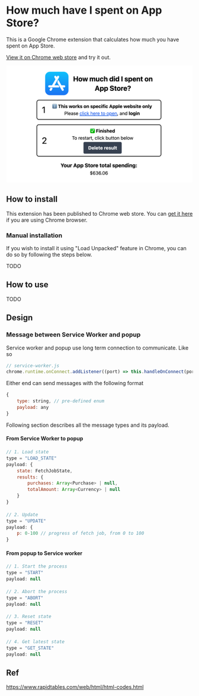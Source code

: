 # How much have I spent on App Store?

This is a Google Chrome extension that calculates how much you have spent on App Store.

[View it on Chrome web store](https://chromewebstore.google.com/detail/how-much-did-i-spent-on-a/bgdecjabbhjkhenadhghpkkabmjdhhag?hl=en) and try it out.

![Image](./docs/store_materials/Screenshot-1.png)

## How to install

This extension has been published to Chrome web store. You can [get it here](https://chromewebstore.google.com/detail/how-much-did-i-spent-on-a/bgdecjabbhjkhenadhghpkkabmjdhhag?hl=en) if you are using Chrome browser.

### Manual installation

If you wish to install it using "Load Unpacked" feature in Chrome, you can do so by following the steps below.

TODO

## How to use

TODO

## Design

### Message between Service Worker and popup

Service worker and popup use long term connection to communicate. Like so
```javascript
// service-worker.js
chrome.runtime.onConnect.addListener((port) => this.handleOnConnect(port));
```

Either end can send messages with the following format
```javascript
{
    type: string, // pre-defined enum
    payload: any
}
```

Following section describes all the message types and its payload.

#### From Service Worker to popup
```javascript
// 1. Load state
type = "LOAD_STATE"
payload: {
    state: FetchJobState,
    results: {
        purchases: Array<Purchase> | null,
        totalAmount: Array<Currency> | null
    }
}

// 2. Update
type = "UPDATE"
payload: {
    p: 0-100 // progress of fetch job, from 0 to 100
}
```

#### From popup to Service worker
```javascript
// 1. Start the process
type = "START"
payload: null

// 2. Abort the process
type = "ABORT"
payload: null

// 3. Reset state
type = "RESET"
payload: null

// 4. Get latest state
type = "GET_STATE"
payload: null
```

## Ref
https://www.rapidtables.com/web/html/html-codes.html
